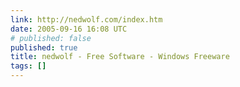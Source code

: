 ```yaml
---
link: http://nedwolf.com/index.htm
date: 2005-09-16 16:08 UTC
# published: false
published: true
title: nedwolf - Free Software - Windows Freeware
tags: []
---
```



